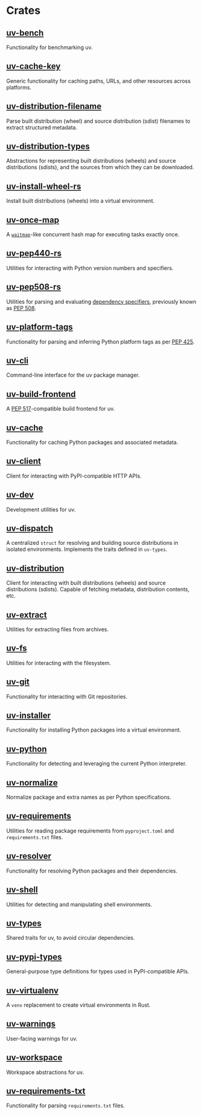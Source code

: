 # Crates

## [uv-bench](./uv-bench)

Functionality for benchmarking uv.

## [uv-cache-key](./uv-cache-key)

Generic functionality for caching paths, URLs, and other resources across platforms.

## [uv-distribution-filename](./uv-distribution-filename)

Parse built distribution (wheel) and source distribution (sdist) filenames to extract structured
metadata.

## [uv-distribution-types](./uv-distribution-types)

Abstractions for representing built distributions (wheels) and source distributions (sdists), and
the sources from which they can be downloaded.

## [uv-install-wheel-rs](./uv-install-wheel)

Install built distributions (wheels) into a virtual environment.

## [uv-once-map](./uv-once-map)

A [`waitmap`](https://github.com/withoutboats/waitmap)-like concurrent hash map for executing tasks
exactly once.

## [uv-pep440-rs](./uv-pep440)

Utilities for interacting with Python version numbers and specifiers.

## [uv-pep508-rs](./uv-pep508)

Utilities for parsing and evaluating
[dependency specifiers](https://packaging.python.org/en/latest/specifications/dependency-specifiers/),
previously known as [PEP 508](https://peps.python.org/pep-0508/).

## [uv-platform-tags](./uv-platform-tags)

Functionality for parsing and inferring Python platform tags as per
[PEP 425](https://peps.python.org/pep-0425/).

## [uv-cli](./uv-cli)

Command-line interface for the uv package manager.

## [uv-build-frontend](./uv-build-frontend)

A [PEP 517](https://www.python.org/dev/peps/pep-0517/)-compatible build frontend for uv.

## [uv-cache](./uv-cache)

Functionality for caching Python packages and associated metadata.

## [uv-client](./uv-client)

Client for interacting with PyPI-compatible HTTP APIs.

## [uv-dev](./uv-dev)

Development utilities for uv.

## [uv-dispatch](./uv-dispatch)

A centralized `struct` for resolving and building source distributions in isolated environments.
Implements the traits defined in `uv-types`.

## [uv-distribution](./uv-distribution)

Client for interacting with built distributions (wheels) and source distributions (sdists). Capable
of fetching metadata, distribution contents, etc.

## [uv-extract](./uv-extract)

Utilities for extracting files from archives.

## [uv-fs](./uv-fs)

Utilities for interacting with the filesystem.

## [uv-git](./uv-git)

Functionality for interacting with Git repositories.

## [uv-installer](./uv-installer)

Functionality for installing Python packages into a virtual environment.

## [uv-python](./uv-python)

Functionality for detecting and leveraging the current Python interpreter.

## [uv-normalize](./uv-normalize)

Normalize package and extra names as per Python specifications.

## [uv-requirements](./uv-requirements)

Utilities for reading package requirements from `pyproject.toml` and `requirements.txt` files.

## [uv-resolver](./uv-resolver)

Functionality for resolving Python packages and their dependencies.

## [uv-shell](./uv-shell)

Utilities for detecting and manipulating shell environments.

## [uv-types](./uv-types)

Shared traits for uv, to avoid circular dependencies.

## [uv-pypi-types](./uv-pypi-types)

General-purpose type definitions for types used in PyPI-compatible APIs.

## [uv-virtualenv](./uv-virtualenv)

A `venv` replacement to create virtual environments in Rust.

## [uv-warnings](./uv-warnings)

User-facing warnings for uv.

## [uv-workspace](./uv-workspace)

Workspace abstractions for uv.

## [uv-requirements-txt](./uv-requirements-txt)

Functionality for parsing `requirements.txt` files.
